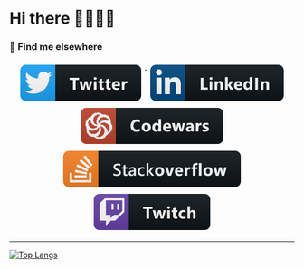# Hi there 🎉🎈🎉🎈



### 📢 Find me elsewhere
<p align="center">
  <a href="https://twitter.com/ShifraSec" >
    <img src="https://github.com/MoElaSec/MoELaSec/blob/main/svg/social/twitter.svg" alt="Twitter" style="vertical-align:top; margin:6px">
  </a> 
  
  <a href="https://www.linkedin.com/in/moela-cs-dev/" >
    <img src="https://github.com/MoElaSec/MoELaSec/blob/main/svg/social/linkedin.svg" alt="LinkedIn" style="vertical-align:top; margin:6px">
  </a>
  
  <a href="https://www.codewars.com/users/MoElaSec">
    <img src="https://github.com/MoElaSec/MoELaSec/blob/main/svg/dev/services/codewars.svg" alt="CodeWars" style="vertical-align:top; margin:6px">
    
  </a>
  
  <a href="https://stackoverflow.com/users/14937497/shifrasec">
    <img src="https://github.com/MoElaSec/MoELaSec/blob/main/svg/social/stackoverflow.svg" alt="StackOverFlow" style="vertical-align:top; margin:6px">
  </a>
  
  <a href="https://www.twitch.tv/shifrasec">
    <img src="https://github.com/MoElaSec/MoELaSec/blob/main/svg/social/twitch.svg" alt="Twitch" style="vertical-align:top; margin:6px">
  </a>
  
<p>


<hr>

<!-- ### 🚧 I build with -->

<!-- <p align="center">
  <a href="#">
    <img src="svg/dev/languages/python.svg" alt="python" style="vertical-align:top; margin:6px 4px">
  </a>  

  <a href="#">
    <img src="svg/dev/languages/java.svg" alt="java" style="vertical-align:top; margin:6px 4px">
  </a>  
  
  <a href="#">
    <img src="svg/dev/languages/csharp.svg" alt="csharp" style="vertical-align:top; margin:6px 4px">
  </a>  

  <a href="#">
    <img src="svg/dev/languages/html.svg" alt="html" style="vertical-align:top; margin:6px 4px">
  </a>  
  
  <a href="#">
    <img src="svg/dev/languages/css3.svg" alt="css3" style="vertical-align:top; margin:6px 4px">
  </a> 

  <a href="#">
    <img src="svg/dev/languages/sass.svg" alt="sass" style="vertical-align:top; margin:6px 4px">
  </a> 
  
  
  <a href="#">
    <img src="svg/dev/tools/bash.svg" alt="bash" style="vertical-align:top; margin:6px 4px">
  </a>
</p>

<p align="center">
  <a href="#">
    <img src="svg/dev/services/aws.svg" alt="aws" style="vertical-align:top; margin:6px 4px">
  </a> 
  
  <a href="#">
    <img src="svg/dev/tools/docker.svg" alt="docker" style="vertical-align:top; margin:6px 4px">
  </a>
  
  <a href="#">
    <img src="svg/dev/services/dockerhub.svg" alt="dockerhub" style="vertical-align:top; margin:6px 4px">
  </a>
  
  <a href="#">
    <img src="svg/dev/tools/android_studio.svg" alt="android_studio" style="vertical-align:top; margin:6px 4px">
  </a> 
  
  <a href="#">
    <img src="svg/dev/tools/jetbrains_intellij.svg" alt="jetbrains_intellij" style="vertical-align:top; margin:6px 4px">
  </a>
  
  <a href="#">
    <img src="svg/dev/tools/jetbrains_pycharm.svg" alt="jetbrains_pycharm" style="vertical-align:top; margin:6px 4px">
  </a>
  
  <a href="#">
    <img src="svg/dev/tools/visualstudio.svg" alt="visualstudio" style="vertical-align:top; margin:6px 4px">
  </a> 

  <a href="#">
    <img src="svg/dev/tools/visualstudio_code.svg" alt="visualstudio_code" style="vertical-align:top; margin:6px 4px">
  </a>
</p>

<hr> -->

<!-- ### ⚡ Intereseted in
<p align="center">
  <a href="#">
    <img src="svg/dev/misc/desktop.svg" alt="desktop" style="vertical-align:top; margin:6px 4px">
  </a>
  
  <a href="#">
    <img src="svg/dev/misc/security.svg" alt="security" style="vertical-align:top; margin:6px 4px">
  </a>

  <a href="#">
    <img src="svg/dev/misc/web.svg" alt="web" style="vertical-align:top; margin:6px 4px">
  </a>
  
  <a href="#">
    <img src="svg/dev/misc/ai.svg" alt="ai" style="vertical-align:top; margin:6px 4px">
  </a> 
</p>

<p align="center">
  <a href="#">
    <img src="svg/devices/raspberrypi.svg" alt="raspberrypi" style="vertical-align:top; margin:6px 4px">
  </a>
  
  <a href="#">
    <img src="svg/devices/cisco.svg" alt="cisco" style="vertical-align:top; margin:6px 4px">
  </a> 
  
</p>
 -->

[![Top Langs](https://github-readme-stats.vercel.app/api/top-langs/?username=MoELaSec&langs_count=10&layout=compact&theme=material-palenight)](https://github.com/anuraghazra/github-readme-stats)

<!--
**MoElaSec/MoELaSec** is a ✨ _special_ ✨ repository because its `README.md` (this file) appears on your GitHub profile.

Here are some ideas to get you started:

- 🔭 I’m currently working on ...
- 🌱 I’m currently learning ...
- 👯 I’m looking to collaborate on ...
- 🤔 I’m looking for help with ...
- 💬 Ask me about ...
- 📫 How to reach me: ...
- 😄 Pronouns: ...
- ⚡ Fun fact: ...
-->
